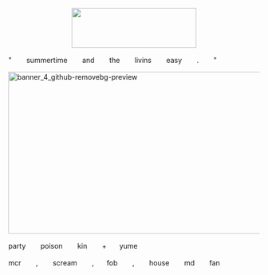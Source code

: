 <p align="center" dir="auto"> <img src="[![spotify-github-profile](https://spotify-github-profile.kittinanx.com/api/view?uid=31w2sivkvph6nrlpaordtpdybgjm&cover_image=true&theme=default&show_offline=false&background_color=000000&interchange=true&bar_color=8a0000&bar_color_cover=false)](https://github.com/kittinan/spotify-github-profile)" height="80" width="250"></a>

" ㅤㅤsummertime ㅤㅤand ㅤㅤthe ㅤㅤlivins ㅤㅤeasy ㅤㅤ. ㅤㅤ"

<img width="736" height="325" alt="banner_4_github-removebg-preview" src="https://github.com/user-attachments/assets/368c8284-542e-48f8-b80c-2c4b92e3e3f6" />

  party ㅤㅤpoison ㅤㅤkin ㅤㅤ+ㅤㅤyume

mcr ㅤㅤ, ㅤㅤscream ㅤㅤ,ㅤㅤfob ㅤㅤ, ㅤㅤhouse ㅤㅤmd ㅤㅤfan
